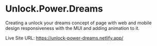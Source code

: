 # Unlock.Power.Dreams
Creating a unlock your dreams concept of page with web and mobile design responsiveness with the MUI and adding animation to it.

Live Site URL: https://unlock-power-dreams.netlify.app/
